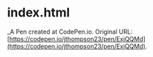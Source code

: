 # index.html
 _A Pen created at CodePen.io. Original URL: [https://codepen.io/jthompson23/pen/ExjQQMd](https://codepen.io/jthompson23/pen/ExjQQMd).

 